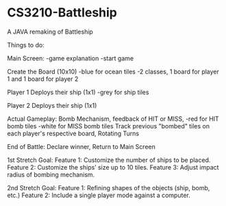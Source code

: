 # CS3210-Battleship

A JAVA remaking of Battleship

Things to do:

Main Screen:
-game explanation -start game

Create the Board (10x10)
-blue for ocean tiles -2 classes, 1 board for player 1 and 1 board for player 2

Player 1 Deploys their ship (1x1)
-grey for ship tiles

Player 2 Deploys their ship (1x1)

Actual Gameplay:
Bomb Mechanism, feedback of HIT or MISS, -red for HIT bomb tiles -white for MISS bomb tiles Track previous "bombed"
tiles on each player's respective board, Rotating Turns

End of Battle:
Declare winner, Return to Main Screen

1st Stretch Goal:
Feature 1: Customize the number of ships to be placed. Feature 2: Customize the ships’ size up to 10 tiles. Feature 3:
Adjust impact radius of bombing mechanism.

2nd Stretch Goal:
Feature 1: Refining shapes of the objects (ship, bomb, etc.)
Feature 2: Include a single player mode against a computer.
